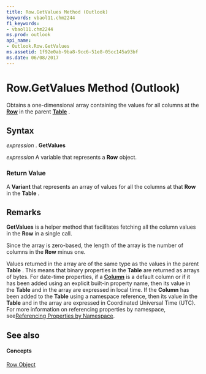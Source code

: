 ```yaml
---
title: Row.GetValues Method (Outlook)
keywords: vbaol11.chm2244
f1_keywords:
- vbaol11.chm2244
ms.prod: outlook
api_name:
- Outlook.Row.GetValues
ms.assetid: 1f92e0ab-9ba8-9cc6-51e8-05cc145a93bf
ms.date: 06/08/2017
---
```



# Row.GetValues Method (Outlook)

Obtains a one-dimensional array containing the values for all columns at the  **[Row](Outlook.Row.md)** in the parent **[Table](Outlook.Table.md)** .


## Syntax

 _expression_ . **GetValues**

 _expression_ A variable that represents a **Row** object.


### Return Value

A  **Variant** that represents an array of values for all the columns at that **Row** in the **Table** .


## Remarks

 **GetValues** is a helper method that facilitates fetching all the column values in the **Row** in a single call.

Since the array is zero-based, the length of the array is the number of columns in the  **Row** minus one.

Values returned in the array are of the same type as the values in the parent  **Table** . This means that binary properties in the **Table** are returned as arrays of bytes. For date-time properties, if a **[Column](Outlook.Column.md)** is a default column or if it has been added using an explicit built-in property name, then its value in the **Table** and in the array are expressed in local time. If the **Column** has been added to the **Table** using a namespace reference, then its value in the **Table** and in the array are expressed in Coordinated Universal Time (UTC). For more information on referencing properties by namespace, see[Referencing Properties by Namespace](http://msdn.microsoft.com/library/c1c7bfa9-64d7-81d2-84e7-f0a4c57780b3%28Office.15%29.aspx). 


## See also


#### Concepts


[Row Object](Outlook.Row.md)

